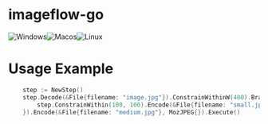 # imageflow-go
![Windows](https://github.com/imazen/imageflow-go/workflows/Windows/badge.svg)![Macos](https://github.com/imazen/imageflow-go/workflows/Macos/badge.svg)![Linux](https://github.com/imazen/imageflow-go/workflows/Linux/badge.svg)

# Usage Example

```go
	step := NewStep()
	step.Decode(&File{filename: "image.jpg"}).ConstrainWithinW(400).Branch(func(step *Steps) {
		step.ConstrainWithin(100, 100).Encode(&File{filename: "small.jpg"}, MozJPEG{})
	}).Encode(&File{filename: "medium.jpg"}, MozJPEG{}).Execute()

```